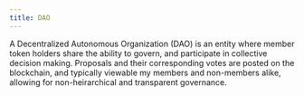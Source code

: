 ```yaml
---
title: DAO
---
```

A Decentralized Autonomous Organization (DAO) is an entity where member token holders share the ability to govern, and participate in collective decision making. Proposals and their corresponding votes are posted on the blockchain, and typically viewable my members and non-members alike, allowing for non-heirarchical and transparent governance.